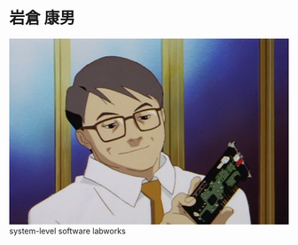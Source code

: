 # 岩倉 康男
![alt text](https://github.com/johnny-keker/yasuo/blob/master/src/yasuo.jpg)
system-level software labworks
